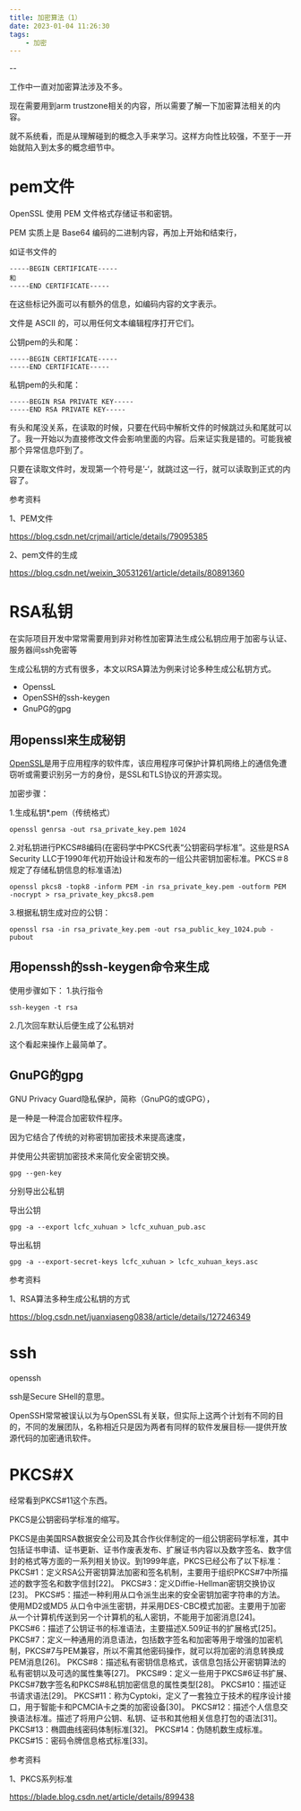 ```yaml
---
title: 加密算法（1）
date: 2023-01-04 11:26:30
tags:
	- 加密
---
```


--

工作中一直对加密算法涉及不多。

现在需要用到arm trustzone相关的内容，所以需要了解一下加密算法相关的内容。

就不系统看，而是从理解碰到的概念入手来学习。这样方向性比较强，不至于一开始就陷入到太多的概念细节中。

# pem文件

OpenSSL 使用 PEM 文件格式存储证书和密钥。

PEM 实质上是 Base64 编码的二进制内容，再加上开始和结束行，

如证书文件的

```
-----BEGIN CERTIFICATE-----
和
-----END CERTIFICATE-----
```

在这些标记外面可以有额外的信息，如编码内容的文字表示。

文件是 ASCII 的，可以用任何文本编辑程序打开它们。

公钥pem的头和尾：

```
-----BEGIN CERTIFICATE-----
-----END CERTIFICATE-----
```

私钥pem的头和尾：

```
-----BEGIN RSA PRIVATE KEY-----
-----END RSA PRIVATE KEY-----
```

有头和尾没关系，在读取的时候，只要在代码中解析文件的时候跳过头和尾就可以了。我一开始以为直接修改文件会影响里面的内容。后来证实我是错的。可能我被那个异常信息吓到了。

只要在读取文件时，发现第一个符号是’-‘，就跳过这一行，就可以读取到正式的内容了。





参考资料

1、PEM文件

https://blog.csdn.net/crjmail/article/details/79095385

2、pem文件的生成

https://blog.csdn.net/weixin_30531261/article/details/80891360

# RSA私钥

在实际项目开发中常常需要用到非对称性加密算法生成公私钥应用于加密与认证、服务器间ssh免密等

生成公私钥的方式有很多，本文以RSA算法为例来讨论多种生成公私钥方式。

-   OpenssL
-   OpenSSH的ssh-keygen
-   GnuPG的gpg

## 用openssl来生成秘钥

[OpenSSL](https://so.csdn.net/so/search?q=OpenSSL&spm=1001.2101.3001.7020)是用于应用程序的软件库，该应用程序可保护计算机网络上的通信免遭窃听或需要识别另一方的身份，是SSL和TLS协议的开源实现。

加密步骤：

1.生成私钥*.pem（传统格式）

```
openssl genrsa -out rsa_private_key.pem 1024
```

2.对私钥进行PKCS#8编码(在密码学中PKCS代表“公钥密码学标准”。这些是RSA Security LLC于1990年代初开始设计和发布的一组公共密钥加密标准。PKCS＃8规定了存储私钥信息的标准语法)

```
openssl pkcs8 -topk8 -inform PEM -in rsa_private_key.pem -outform PEM -nocrypt > rsa_private_key_pkcs8.pem
```

3.根据私钥生成对应的公钥：

```
openssl rsa -in rsa_private_key.pem -out rsa_public_key_1024.pub -pubout
```

## 用openssh的ssh-keygen命令来生成

使用步骤如下：
1.执行指令

```
ssh-keygen -t rsa
```

2.几次回车默认后便生成了公私钥对

这个看起来操作上最简单了。



## GnuPG的gpg

 GNU Privacy Guard隐私保护，简称（GnuPG的或GPG），

是一种是一种混合加密软件程序。

因为它结合了传统的对称密钥加密技术来提高速度，

并使用公共密钥加密技术来简化安全密钥交换。

```
gpg --gen-key
```

分别导出公私钥

导出公钥

```
gpg -a --export lcfc_xuhuan > lcfc_xuhuan_pub.asc
```

导出私钥

```
gpg -a --export-secret-keys lcfc_xuhuan > lcfc_xuhuan_keys.asc
```




参考资料

1、RSA算法多种生成公私钥的方式

https://blog.csdn.net/juanxiaseng0838/article/details/127246349

# ssh

openssh

ssh是Secure SHell的意思。

OpenSSH常常被误认以为与OpenSSL有关联，但实际上这两个计划有不同的目的，不同的发展团队，名称相近只是因为两者有同样的软件发展目标──提供开放源代码的加密通讯软件。





# PKCS#X

经常看到PKCS#11这个东西。

PKCS是公钥密码学标准的缩写。

PKCS是由美国RSA数据安全公司及其合作伙伴制定的一组公钥密码学标准，其中包括证书申请、证书更新、证书作废表发布、扩展证书内容以及数字签名、数字信封的格式等方面的一系列相关协议。到1999年底，PKCS已经公布了以下标准：
  PKCS#1：定义RSA公开密钥算法加密和签名机制，主要用于组织PKCS#7中所描述的数字签名和数字信封[22]。
  PKCS#3：定义Diffie-Hellman密钥交换协议[23]。
  PKCS#5：描述一种利用从口令派生出来的安全密钥加密字符串的方法。使用MD2或MD5 从口令中派生密钥，并采用DES-CBC模式加密。主要用于加密从一个计算机传送到另一个计算机的私人密钥，不能用于加密消息[24]。
  PKCS#6：描述了公钥证书的标准语法，主要描述X.509证书的扩展格式[25]。
  PKCS#7：定义一种通用的消息语法，包括数字签名和加密等用于增强的加密机制，PKCS#7与PEM兼容，所以不需其他密码操作，就可以将加密的消息转换成PEM消息[26]。
  PKCS#8：描述私有密钥信息格式，该信息包括公开密钥算法的私有密钥以及可选的属性集等[27]。
  PKCS#9：定义一些用于PKCS#6证书扩展、PKCS#7数字签名和PKCS#8私钥加密信息的属性类型[28]。
  PKCS#10：描述证书请求语法[29]。
  PKCS#11：称为Cyptoki，定义了一套独立于技术的程序设计接口，用于智能卡和PCMCIA卡之类的加密设备[30]。
  PKCS#12：描述个人信息交换语法标准。描述了将用户公钥、私钥、证书和其他相关信息打包的语法[31]。
  PKCS#13：椭圆曲线密码体制标准[32]。
  PKCS#14：伪随机数生成标准。
  PKCS#15：密码令牌信息格式标准[33]。


参考资料

1、PKCS系列标准

https://blade.blog.csdn.net/article/details/899438